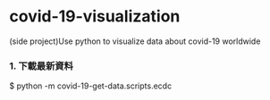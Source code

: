 # covid-19-visualization
(side project)Use python to visualize data about covid-19 worldwide


### 1. 下載最新資料
$ python -m covid-19-get-data.scripts.ecdc

